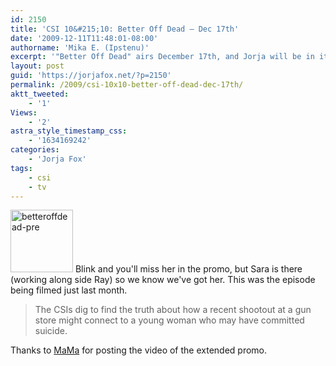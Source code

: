 ```yaml
---
id: 2150
title: 'CSI 10&#215;10: Better Off Dead — Dec 17th'
date: '2009-12-11T11:48:01-08:00'
authorname: 'Mika E. (Ipstenu)'
excerpt: '"Better Off Dead" airs December 17th, and Jorja will be in it. Huzzah!'
layout: post
guid: 'https://jorjafox.net/?p=2150'
permalink: /2009/csi-10x10-better-off-dead-dec-17th/
aktt_tweeted:
    - '1'
Views:
    - '2'
astra_style_timestamp_css:
    - '1634169242'
categories:
    - 'Jorja Fox'
tags:
    - csi
    - tv
---
```


<a href="//static.jorjafox.net/wordpress/2009/12/betteroffdead-pre.jpg"><img src="//static.jorjafox.net/wordpress/2009/12/betteroffdead-pre-100x100.jpg" alt="betteroffdead-pre" title="betteroffdead-pre" width="100" height="100" class="alignleft size-thumbnail wp-image-2151" /></a> Blink and you'll miss her in the promo, but Sara is there (working along side Ray) so we know we've got her.  This was the episode being filmed just last month.

<blockquote>The CSIs dig to find the truth about how a recent shootout at a gun store might connect to a young woman who may have committed suicide.</blockquote>

Thanks to <a href="http://www.margamania.net/">MaMa</a> for posting the video of the extended promo.

<object width="560" height="340"><param name="movie" value="http://www.youtube.com/v/UPLwMQCngRo&hl=en_US&fs=1&"></param><param name="allowFullScreen" value="true"></param><param name="allowscriptaccess" value="always"></param><embed src="http://www.youtube.com/v/UPLwMQCngRo&hl=en_US&fs=1&" type="application/x-shockwave-flash" allowscriptaccess="always" allowfullscreen="true" width="560" height="340"></embed></object>
